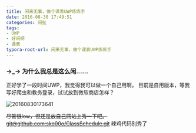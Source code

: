 ```yaml
---
title: 闲来无事，做个课表UWP练练手
date: 2016-08-30 17:49:51
categories: 闲扯
tags: 
- UWP
- 好闲啊
- 课表
typora-root-url: 闲来无事，做个课表UWP练练手
---
```


### →_→ 为什么我总是这么闲……

正好学了一段时间UWP，我觉得我可以做一个自己用啊。
目前是自用版本，等我写好爬虫和教务登录，试试放到微软商店怎样？

![20160830173641](20160830173641.jpg)

~~尽管很low，但还是放自己网站上秀一下吧。
[git@github.com:sko00o/ClassSchedule.git](https://github.com/sko00o/ClassSchedule)~~ 辣鸡代码别秀了